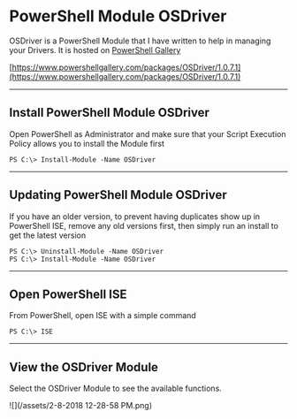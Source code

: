 # PowerShell Module OSDriver

OSDriver is a PowerShell Module that I have written to help in managing your Drivers.  It is hosted on [PowerShell Gallery](https://www.powershellgallery.com/)

[https://www.powershellgallery.com/packages/OSDriver/1.0.7.1](https://www.powershellgallery.com/packages/OSDriver/1.0.7.1)

---

## Install PowerShell Module OSDriver

Open PowerShell as Administrator and make sure that your Script Execution Policy allows you to install the Module first

```
PS C:\> Install-Module -Name OSDriver
```

---

## Updating PowerShell Module OSDriver

If you have an older version, to prevent having duplicates show up in PowerShell ISE, remove any old versions first, then simply run an install to get the latest version

```
PS C:\> Uninstall-Module -Name OSDriver
PS C:\> Install-Module -Name OSDriver
```

---

## Open PowerShell ISE

From PowerShell, open ISE with a simple command

```
PS C:\> ISE
```

---

## View the OSDriver Module

Select the OSDriver Module to see the available functions.

![](/assets/2-8-2018 12-28-58 PM.png)

